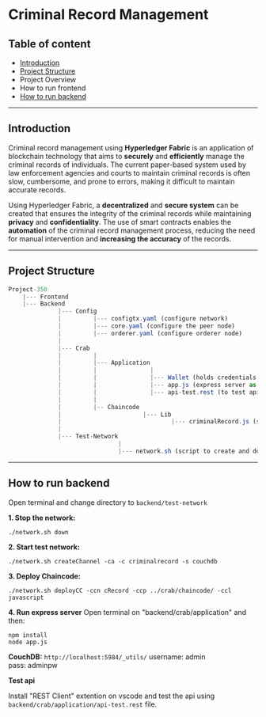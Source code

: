 # Criminal Record Management

## Table of content

- [Introduction](https://github.com/DarkKnight054/Project-350#introduction)
- [Project Structure](https://github.com/DarkKnight054/Project-350#project-structure)
- Project Overview
- How to run frontend
- [How to run backend](https://github.com/DarkKnight054/Project-350#how-to-run-backend)

---

## Introduction

Criminal record management using **Hyperledger Fabric** is an application of blockchain technology that aims to **securely** and **efficiently** manage the criminal records of individuals. The current paper-based system used by law enforcement agencies and courts to maintain criminal records is often slow, cumbersome, and prone to errors, making it difficult to maintain accurate records.

Using Hyperledger Fabric, a **decentralized** and **secure system** can be created that ensures the integrity of the criminal records while maintaining **privacy** and **confidentiality**. The use of smart contracts enables the **automation** of the criminal record management process, reducing the need for manual intervention and **increasing the accuracy** of the records.

--- 

## Project Structure
```js
Project-350
    |--- Frontend
    |--- Backend
              |--- Config
              |         |--- configtx.yaml (configure network)
              |         |--- core.yaml (configure the peer node)
              |         |--- orderer.yaml (configure orderer node)
              |
              |--- Crab
              |         |
              |         |--- Application
              |         |               |
              |         |               |--- Wallet (holds credentials, such as private keys and certificates)
              |         |               |--- app.js (express server as api)
              |         |               |--- api-test.rest (to test api)
              |         |
              |         |-- Chaincode
              |                       |--- Lib
              |                               |--- criminalRecord.js (smart contract)
              |
              |--- Test-Network
                               |
                               |--- network.sh (script to create and deploy channel and chaincode)
```

---

## How to run backend

Open terminal and change directory to ```backend/test-network```

**1. Stop the network:**

```
./network.sh down
```

**2. Start test network:**

```
./network.sh createChannel -ca -c criminalrecord -s couchdb
```

**3. Deploy Chaincode:**

```
./network.sh deployCC -ccn cRecord -ccp ../crab/chaincode/ -ccl javascript
```

**4. Run express server**
Open terminal on "backend/crab/application" and then:

```
npm install
node app.js

```

**CouchDB:**
`http://localhost:5984/_utils/`
username: admin <br>
pass: adminpw <br>


**Test api** <br>

Install "REST Client" extention on vscode and test the api using ```backend/crab/application/api-test.rest``` file.
